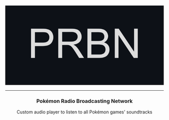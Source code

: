 <div align="center">  

  ![PRBN](public/PRBN.png)  
    
</div>

---

<h3 align="center">
    Pokémon Radio Broadcasting Network
</h3>

<p align="center">Custom audio player to listen to all Pokémon games' soundtracks</p>
